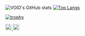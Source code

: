 ![VOID's GitHub stats](https://github-readme-stats.vercel.app/api?username=csenet&count_private=true&show_icons=true&theme=gruvbox)
[![Top Langs](https://github-readme-stats.vercel.app/api/top-langs/?username=csenet&layout=compact)](https://github.com/anuraghazra/github-readme-stats?theme=gruvbox)

[![trophy](https://github-profile-trophy.vercel.app/?username=csenet)](https://github.com/ryo-ma/github-profile-trophy?theme=gruvbox)

<p align="left"> 
   <a href="http://twitter.com/k1h_tech">
    <img height="20" src="https://img.shields.io/twitter/follow/k1h_tech?label=Twitter&logo=twitter&style=flat" />
  </a>
   <a href="https://github.com/csenet">
    <img height="20" src="https://img.shields.io/github/followers/csenet?label=follow&logo=github&style=flat" />
  </a>
</p>
